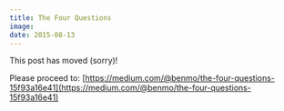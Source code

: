 ```yaml
---
title: The Four Questions
image: 
date: 2015-08-13
---
```


This post has moved (sorry)!

Please proceed to: [https://medium.com/@benmo/the-four-questions-15f93a16e41](https://medium.com/@benmo/the-four-questions-15f93a16e41)